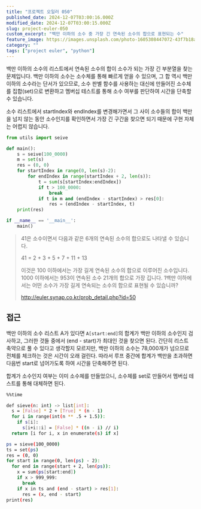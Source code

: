```yaml
---
title: "프로젝트 오일러 050"
published_date: 2024-12-07T03:00:16.000Z
modified_date: 2024-12-07T03:00:15.000Z
slug: project-euler-050
custom_excerpt: "백만 이하의 소수 중 가장 긴 연속된 소수의 합으로 표현되는 수"
feature_image: https://images.unsplash.com/photo-1605308447072-43f7b18ace91?crop=entropy&cs=tinysrgb&fit=max&fm=jpg&ixid=M3wxMTc3M3wwfDF8c2VhcmNofDY4fHx1bml0ZXxlbnwwfHx8fDE3MzMyMDE2NDJ8MA&ixlib=rb-4.0.3&q=80&w=2000
category: ""
tags: ["project euler", "python"]
---
```


백만 이하의 소수의 리스트에서 연속된 소수의 합이 소수가 되는 가장 긴 부분열을 찾는 문제입니다. 백만 이하의 소수는 소수체를 통해 빠르게
얻을 수 있으며, 그 합 역시 백만 이하의 소수라는 단서가 있으므로, 소수 판별 함수를 사용하는 대신에 만들어진 소수체를 집합(set)으로
변환하고 멤버십 테스트를 통해 소수 여부를 판단하여 시간을 단축할 수 있습니다.

소수 리스트에서 startIndex와 endIndex를 변경해가면서 그 사이 소수들의 합이 백만을 넘지 않는 동안 소수인지를 확인하면서 가장
긴 구간을 찾으면 되기 때문에 구현 자체는 어렵지 않습니다.

```python
from utils import seive

def main():
    s = seive(100_0000)
    m = set(s)
    res = (0, 0)
    for startIndex in range(0, len(s)-2):
        for endIndex in range(startIndex + 2, len(s)):
            t = sum(s[startIndex:endIndex])
            if t > 100_0000:
                break
            if t in m and (endIndex - startIndex) > res[0]:
                res = (endIndex - startIndex, t)
    print(res)

if __name__ == '__main__':
    main()
```
> 41은 소수이면서 다음과 같은 6개의 연속된 소수의 합으로도 나타낼 수 있습니다.
>
> 41 = 2 + 3 + 5 + 7 + 11 + 13
>
> 이것은 100 이하에서는 가장 길게 연속된 소수의 합으로 이루어진 소수입니다. 1000 이하에서는 953이 연속된 소수 21개의 합으로
> 가장 깁니다. 1백만 이하에서는 어떤 소수가 가장 길게 연속되는 소수의 합으로 표현될 수 있습니까?
>
> <http://euler.synap.co.kr/prob_detail.php?id=50>

## 접근

백만 이하의 소수 리스트 A가 있다면 `A[start:end]`의 합계가 백만 이하의 소수인지 검사하고, 그러한 것들 중에서 (end -
start)가 최대인 것을 찾으면 된다. 간단히 리스트 축약으로 풀 수 있다고 생각할지 모르지만, 백만 이하의 소수는 78,000개가
넘으므로 전체를 체크하는 것은 시간이 오래 걸린다. 따라서 루프 중간에 합계가 백만을 초과하면 다음번 start로 넘어가도록 하여 시간을
단축해주면 된다.

합계가 소수인지 여부는 이미 소수체를 만들었으니, 소수체를 set로 만들어서 멤버십 테스트를 통해 대체하면 된다.

```bash
%%time

def sieve(n: int) -> list[int]:
  s = [False] * 2 + [True] * (n - 1)
  for i in range(int(n ** .5 + 1.5)):
    if s[i]:
      s[i+i::i] = [False] * ((n - i) // i)
  return [i for i, x in enumerate(s) if x]

ps = sieve(100_0000)
ts = set(ps)
res = (0, 0)
for start in range(0, len(ps) - 2):
  for end in range(start + 2, len(ps)):
    x = sum(ps[start:end])
    if x > 999_999:
      break
    if x in ts and (end - start) > res[1]:
      res = (x, end - start)
print(res)
```